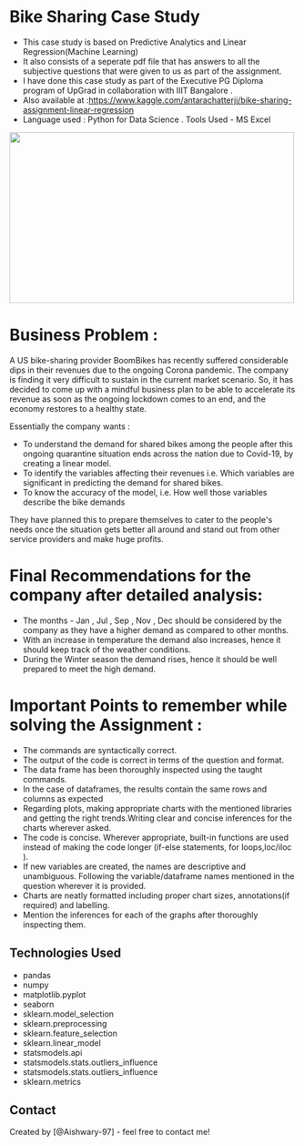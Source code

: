 # Bike Sharing Case Study
- This case study is based on Predictive Analytics and Linear Regression(Machine Learning)
- It also consists of a seperate pdf file that has answers to all the subjective questions that were given to us as part of the assignment.
- I have done this case study as part of the Executive PG Diploma program of UpGrad in collaboration with IIIT Bangalore . 
- Also available at :https://www.kaggle.com/antarachatterji/bike-sharing-assignment-linear-regression
- Language used : Python for Data Science . Tools Used - MS Excel
<div><img src="https://www.boston-discovery-guide.com/image-files/hubway-copley-square.jpg" width="500" height="300" align = "center"></img></div>


# Business Problem :
A US bike-sharing provider BoomBikes has recently suffered considerable dips in their revenues due to the ongoing Corona pandemic. The company is finding it very difficult to sustain in the current market scenario. So, it has decided to come up with a mindful business plan to be able to accelerate its revenue as soon as the ongoing lockdown comes to an end, and the economy restores to a healthy state. 

Essentially the company wants :
- To understand the demand for shared bikes among the people after this ongoing quarantine situation ends across the nation due to Covid-19, by creating a linear model.
- To identify the variables affecting their revenues i.e. Which variables are significant in predicting the demand for shared bikes.
- To know the accuracy of the model, i.e. How well those variables describe the bike demands

They have planned this to prepare themselves to cater to the people's needs once the situation gets better all around and stand out from other service providers and make huge profits.


# Final Recommendations for the company after detailed analysis:
- The months - Jan , Jul , Sep , Nov , Dec should be considered by the company as they have a higher demand as compared to other months.
- With an increase in temperature the demand also increases, hence it should keep track of the weather conditions.
- During the Winter season the demand rises, hence it should be well prepared to meet the high demand.

# Important Points to remember while solving the Assignment :
- The commands are syntactically correct.
- The output of the code is correct in terms of the question and format.
- The data frame has been thoroughly inspected using the taught commands.
- In the case of dataframes, the results contain the same rows and columns as expected
- Regarding plots, making appropriate charts with the mentioned libraries and getting the right trends.Writing clear and concise inferences for the charts wherever asked.
- The code is concise. Wherever appropriate, built-in functions are used instead of making the code longer (if-else statements, for loops,loc/iloc ).
- If new variables are created, the names are descriptive and unambiguous. Following the variable/dataframe names mentioned in the question wherever it is provided.
- Charts are neatly formatted including proper chart sizes, annotations(if required) and labelling.
- Mention the inferences for each of the graphs after thoroughly inspecting them.



## Technologies Used
- pandas
- numpy
- matplotlib.pyplot
- seaborn
- sklearn.model_selection
- sklearn.preprocessing
- sklearn.feature_selection
- sklearn.linear_model
- statsmodels.api
- statsmodels.stats.outliers_influence
- statsmodels.stats.outliers_influence
- sklearn.metrics

<!-- As the libraries versions keep on changing, it is recommended to mention the version of library used in this project -->


## Contact
Created by [@Aishwary-97] - feel free to contact me!